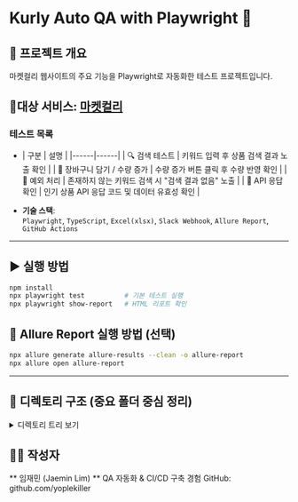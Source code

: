 # Kurly Auto QA with Playwright 🧪

## 📌 프로젝트 개요
마켓컬리 웹사이트의 주요 기능을 Playwright로 자동화한 테스트 프로젝트입니다.

## **🔧대상 서비스**: [마켓컬리](https://www.kurly.com)
###  테스트 목록
- | 구분 | 설명 |
|------|------|
| 🔍 검색 테스트 | 키워드 입력 후 상품 검색 결과 노출 확인 |
| 🛒 장바구니 담기 / 수량 증가 | 수량 증가 버튼 클릭 후 수량 반영 확인 |
| 🚫 예외 처리 | 존재하지 않는 키워드 검색 시 "검색 결과 없음" 노출 |
| 🔧 API 응답 확인 | 인기 상품 API 응답 코드 및 데이터 유효성 확인 |


- **기술 스택**:  
  `Playwright`, `TypeScript`, `Excel(xlsx)`, `Slack Webhook`, `Allure Report`, `GitHub Actions`
-------------------------------------

## ▶️ 실행 방법

```bash
npm install
npx playwright test          # 기본 테스트 실행
npx playwright show-report   # HTML 리포트 확인
```

## 📄 Allure Report 실행 방법 (선택)

```bash
npx allure generate allure-results --clean -o allure-report
npx allure open allure-report
```

---------------------
## 📂 디렉토리 구조 (중요 폴더 중심 정리)
<details> <summary>디렉토리 트리 보기</summary>
📦 PLAYWRIGHTQA
├── .github/workflows/ci.yml
├── screenshots/                    # 실패 시 스크린샷 저장
├── src/utils/                      # 날짜 포맷, Excel 로더
│   ├── dataFormat.ts
│   └── excel_loader.ts
├── tests/ui/                       # 테스트 시나리오 모음
│   ├── ui_search.spec.ts
│   ├── ui_cart_product_cancel.spec.ts
│   ├── ui_blank_search.spec.ts
│   └── ...
├── playwright.config.ts            # Playwright 설정
├── .env.example                    # 환경변수 템플릿
├── README.md</details>

## 🙋‍♂️ 작성자
** 임재민 (Jaemin Lim) **
QA 자동화 & CI/CD 구축 경험
GitHub: github.com/yoplekiller


